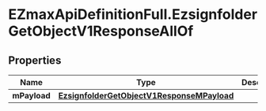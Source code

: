 # EZmaxApiDefinitionFull.EzsignfolderGetObjectV1ResponseAllOf

## Properties

Name | Type | Description | Notes
------------ | ------------- | ------------- | -------------
**mPayload** | [**EzsignfolderGetObjectV1ResponseMPayload**](EzsignfolderGetObjectV1ResponseMPayload.md) |  | 


